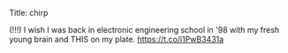 Title: chirp

(!!!) I wish I was back in electronic engineering school in '98 with my fresh young brain and THIS on my plate. <a href="https://t.co/i1PwB3431a">https://t.co/i1PwB3431a</a>
